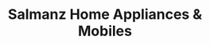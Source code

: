 ---
title: "Salmanz Home Appliances & Mobiles"
url: /oyoor/salmanz-home-appliances-and-mobiles/
shop: appliance
---